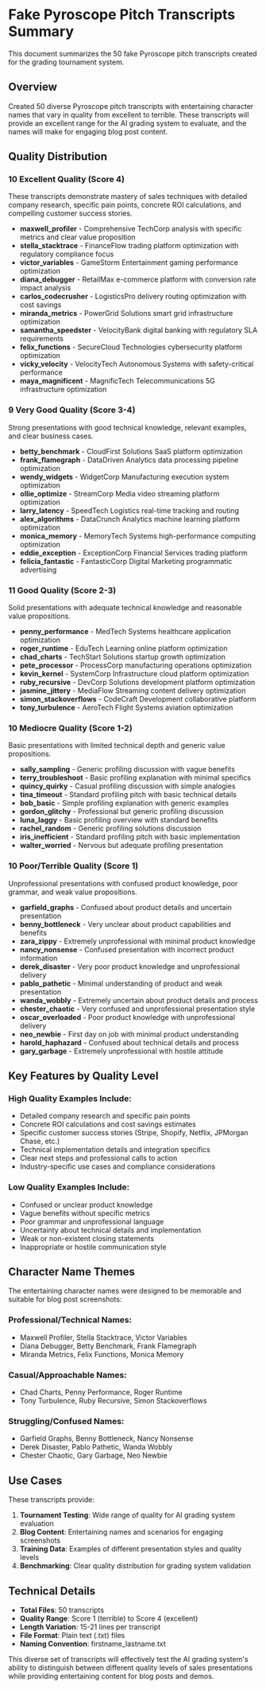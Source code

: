 # Fake Pyroscope Pitch Transcripts Summary

This document summarizes the 50 fake Pyroscope pitch transcripts created for the grading tournament system.

## Overview

Created 50 diverse Pyroscope pitch transcripts with entertaining character names that vary in quality from excellent to terrible. These transcripts will provide an excellent range for the AI grading system to evaluate, and the names will make for engaging blog post content.

## Quality Distribution

### 10 Excellent Quality (Score 4)
These transcripts demonstrate mastery of sales techniques with detailed company research, specific pain points, concrete ROI calculations, and compelling customer success stories.

- **maxwell_profiler** - Comprehensive TechCorp analysis with specific metrics and clear value proposition
- **stella_stacktrace** - FinanceFlow trading platform optimization with regulatory compliance focus
- **victor_variables** - GameStorm Entertainment gaming performance optimization
- **diana_debugger** - RetailMax e-commerce platform with conversion rate impact analysis
- **carlos_codecrusher** - LogisticsPro delivery routing optimization with cost savings
- **miranda_metrics** - PowerGrid Solutions smart grid infrastructure optimization
- **samantha_speedster** - VelocityBank digital banking with regulatory SLA requirements
- **felix_functions** - SecureCloud Technologies cybersecurity platform optimization
- **vicky_velocity** - VelocityTech Autonomous Systems with safety-critical performance
- **maya_magnificent** - MagnificTech Telecommunications 5G infrastructure optimization

### 9 Very Good Quality (Score 3-4)
Strong presentations with good technical knowledge, relevant examples, and clear business cases.

- **betty_benchmark** - CloudFirst Solutions SaaS platform optimization
- **frank_flamegraph** - DataDriven Analytics data processing pipeline optimization
- **wendy_widgets** - WidgetCorp Manufacturing execution system optimization
- **ollie_optimize** - StreamCorp Media video streaming platform optimization
- **larry_latency** - SpeedTech Logistics real-time tracking and routing
- **alex_algorithms** - DataCrunch Analytics machine learning platform optimization
- **monica_memory** - MemoryTech Systems high-performance computing optimization
- **eddie_exception** - ExceptionCorp Financial Services trading platform
- **felicia_fantastic** - FantasticCorp Digital Marketing programmatic advertising

### 11 Good Quality (Score 2-3)
Solid presentations with adequate technical knowledge and reasonable value propositions.

- **penny_performance** - MedTech Systems healthcare application optimization
- **roger_runtime** - EduTech Learning online platform optimization
- **chad_charts** - TechStart Solutions startup growth optimization
- **pete_processor** - ProcessCorp manufacturing operations optimization
- **kevin_kernel** - SystemCorp Infrastructure cloud platform optimization
- **ruby_recursive** - DevCorp Solutions development platform optimization
- **jasmine_jittery** - MediaFlow Streaming content delivery optimization
- **simon_stackoverflows** - CodeCraft Development collaborative platform
- **tony_turbulence** - AeroTech Flight Systems aviation optimization

### 10 Mediocre Quality (Score 1-2)
Basic presentations with limited technical depth and generic value propositions.

- **sally_sampling** - Generic profiling discussion with vague benefits
- **terry_troubleshoot** - Basic profiling explanation with minimal specifics
- **quincy_quirky** - Casual profiling discussion with simple analogies
- **tina_timeout** - Standard profiling pitch with basic technical details
- **bob_basic** - Simple profiling explanation with generic examples
- **gordon_glitchy** - Professional but generic profiling discussion
- **luna_laggy** - Basic profiling overview with standard benefits
- **rachel_random** - Generic profiling solutions discussion
- **iris_inefficient** - Standard profiling pitch with basic implementation
- **walter_worried** - Nervous but adequate profiling presentation

### 10 Poor/Terrible Quality (Score 1)
Unprofessional presentations with confused product knowledge, poor grammar, and weak value propositions.

- **garfield_graphs** - Confused about product details and uncertain presentation
- **benny_bottleneck** - Very unclear about product capabilities and benefits
- **zara_zippy** - Extremely unprofessional with minimal product knowledge
- **nancy_nonsense** - Confused presentation with incorrect product information
- **derek_disaster** - Very poor product knowledge and unprofessional delivery
- **pablo_pathetic** - Minimal understanding of product and weak presentation
- **wanda_wobbly** - Extremely uncertain about product details and process
- **chester_chaotic** - Very confused and unprofessional presentation style
- **oscar_overloaded** - Poor product knowledge with unprofessional delivery
- **neo_newbie** - First day on job with minimal product understanding
- **harold_haphazard** - Confused about technical details and process
- **gary_garbage** - Extremely unprofessional with hostile attitude

## Key Features by Quality Level

### High Quality Examples Include:
- Detailed company research and specific pain points
- Concrete ROI calculations and cost savings estimates
- Specific customer success stories (Stripe, Shopify, Netflix, JPMorgan Chase, etc.)
- Technical implementation details and integration specifics
- Clear next steps and professional calls to action
- Industry-specific use cases and compliance considerations

### Low Quality Examples Include:
- Confused or unclear product knowledge
- Vague benefits without specific metrics
- Poor grammar and unprofessional language
- Uncertainty about technical details and implementation
- Weak or non-existent closing statements
- Inappropriate or hostile communication style

## Character Name Themes

The entertaining character names were designed to be memorable and suitable for blog post screenshots:

### Professional/Technical Names:
- Maxwell Profiler, Stella Stacktrace, Victor Variables
- Diana Debugger, Betty Benchmark, Frank Flamegraph
- Miranda Metrics, Felix Functions, Monica Memory

### Casual/Approachable Names:
- Chad Charts, Penny Performance, Roger Runtime
- Tony Turbulence, Ruby Recursive, Simon Stackoverflows

### Struggling/Confused Names:
- Garfield Graphs, Benny Bottleneck, Nancy Nonsense
- Derek Disaster, Pablo Pathetic, Wanda Wobbly
- Chester Chaotic, Gary Garbage, Neo Newbie

## Use Cases

These transcripts provide:

1. **Tournament Testing**: Wide range of quality for AI grading system evaluation
2. **Blog Content**: Entertaining names and scenarios for engaging screenshots
3. **Training Data**: Examples of different presentation styles and quality levels
4. **Benchmarking**: Clear quality distribution for grading system validation

## Technical Details

- **Total Files**: 50 transcripts
- **Quality Range**: Score 1 (terrible) to Score 4 (excellent)
- **Length Variation**: 15-21 lines per transcript
- **File Format**: Plain text (.txt) files
- **Naming Convention**: firstname_lastname.txt

This diverse set of transcripts will effectively test the AI grading system's ability to distinguish between different quality levels of sales presentations while providing entertaining content for blog posts and demos. 